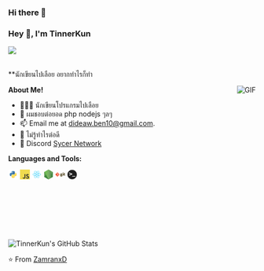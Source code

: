 ### Hi there 👋

<!--
**TinnerKung/TinnerKung** is a ✨ _special_ ✨ repository because its `README.md` (this file) appears on your GitHub profile.

Here are some ideas to get you started:

- 🔭 I’m currently working on ...
- 🌱 I’m currently learning ...
- 👯 I’m looking to collaborate on ...
- 🤔 I’m looking for help with ...
- 💬 Ask me about ...
- 📫 How to reach me: ...
- 😄 Pronouns: ...
- ⚡ Fun fact: ...
-->
<h3 title="hehehe"> Hey 👋, I'm TinnerKun</h3>

<img src="https://komarev.com/ghpvc/?username=TinnerKung&color=blueviolet" align="left">



<br />
<br />

**นักเขียนไปเลือย อยากทำไรก็ทำ

  <img align="right" alt="GIF" src="https://i.pinimg.com/originals/e4/26/70/e426702edf874b181aced1e2fa5c6cde.gif" />

**About Me!**

- 👨🏽‍💻 นักเขียนโปรแกรมไปเลือย
- 🌱 ผมชอบต่อยอด php nodejs ๆลๆ
- 📫 Email me at [dideaw.ben10@gmail.com](mailto:dideaw.ben10@gmail.com).
- 🤔 ไม่รู้ทำไรต่อดี
- 💬 Discord [Sycer Network](https://cszteam.me/invite/?id=699832081643077662)

**Languages and Tools:**  


<code><img height="20" src="https://raw.githubusercontent.com/github/explore/80688e429a7d4ef2fca1e82350fe8e3517d3494d/topics/python/python.png"></code>
<code><img height="20" src="https://raw.githubusercontent.com/github/explore/80688e429a7d4ef2fca1e82350fe8e3517d3494d/topics/javascript/javascript.png"></code>
<code><img height="20" src="https://raw.githubusercontent.com/github/explore/80688e429a7d4ef2fca1e82350fe8e3517d3494d/topics/react/react.png"></code>
<code><img height="20" src="https://raw.githubusercontent.com/github/explore/80688e429a7d4ef2fca1e82350fe8e3517d3494d/topics/nodejs/nodejs.png"></code>
<code><img height="20" src="https://raw.githubusercontent.com/github/explore/80688e429a7d4ef2fca1e82350fe8e3517d3494d/topics/git/git.png"></code>
<code><img height="20" src="https://raw.githubusercontent.com/github/explore/80688e429a7d4ef2fca1e82350fe8e3517d3494d/topics/terminal/terminal.png"></code>
<br />
<br /><br />
<br /><br />
<br /><br />
<br />
<img src="https://github-readme-stats.vercel.app/api?username=TinnerKung&show_icons=true&hide_border=true&count_private=true&theme=shades-of-purple&icon_color=fad000" alt="TinnerKun's GitHub Stats">

⭐️ From [ZamranxD](https://github.com/ZamranxD)
